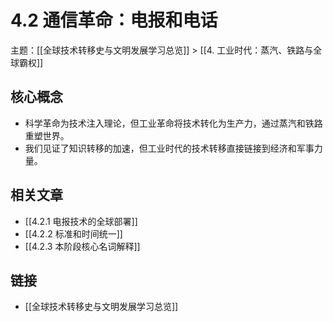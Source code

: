 # 4.2 通信革命：电报和电话

主题：[[全球技术转移史与文明发展学习总览]] > [[4. 工业时代：蒸汽、铁路与全球霸权]]

## 核心概念

- 科学革命为技术注入理论，但工业革命将技术转化为生产力，通过蒸汽和铁路重塑世界。
- 我们见证了知识转移的加速，但工业时代的技术转移直接链接到经济和军事力量。

## 相关文章

- [[4.2.1 电报技术的全球部署]]
- [[4.2.2 标准和时间统一]]
- [[4.2.3 本阶段核心名词解释]]

## 链接

- [[全球技术转移史与文明发展学习总览]]
